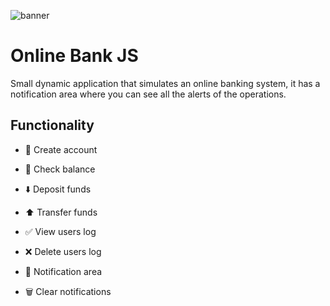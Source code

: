 ![banner](https://user-images.githubusercontent.com/73412079/159662084-a9e94aa4-af3b-4b8c-a73d-64f3758c79be.jpg)

# Online Bank JS

Small dynamic application that simulates an online banking system, it has a notification area where you can see all the alerts of the operations.

## Functionality

 * 💼 Create account
 * 💸 Check balance
 * ⬇️ Deposit funds
 * ⬆️ Transfer funds

 * ✅ View users log
 * ❌ Delete users log
 * 🔔 Notification area
 * 🗑️ Clear notifications